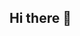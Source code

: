 ## Hi there 👋

<!--
**johngenga/johngenga** is a ✨ _special_ ✨ repository because its `README.md` (this file) appears on your GitHub profile.

Here are some ideas to get you started:

- 🔭 I’m currently working on a supply planning project. I am building it slowly and making it easier for anyone to use ..
- 🌱 I’m currently learning pyhton and machine learning.
- 💬 Ask me about anything to do with supply chain . I think I have seen it all :).
- 📫 How to reach me: .You can reach me (+254) 718  215 105 or email john.genga@gmail.com.
- ⚡ Fun fact: I trully enjoy learning. I cant help  reading anything I can find.
-->
